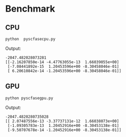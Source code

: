 # Benchmark

## CPU 
```
python  pyscfasecpu.py
```

Output:
```
-2047.482028073281
[[-2.16207850e-14 -4.47763055e-13  1.66039055e+00]
 [-7.08441892e-15  1.20453596e+00 -8.30458046e-01]
 [ 6.20610842e-14 -1.20453596e+00 -8.30458046e-01]]
```

## GPU
```
python pyscfasegpu.py
```

Output: 
```
-2047.4820280735028
[[ 2.07487556e-13 -3.37737131e-12  1.66038073e+00]
 [-1.09305783e-13  1.20452916e+00 -8.30453138e-01]
 [-9.50707678e-14 -1.20452916e+00 -8.30453138e-01]]
```
